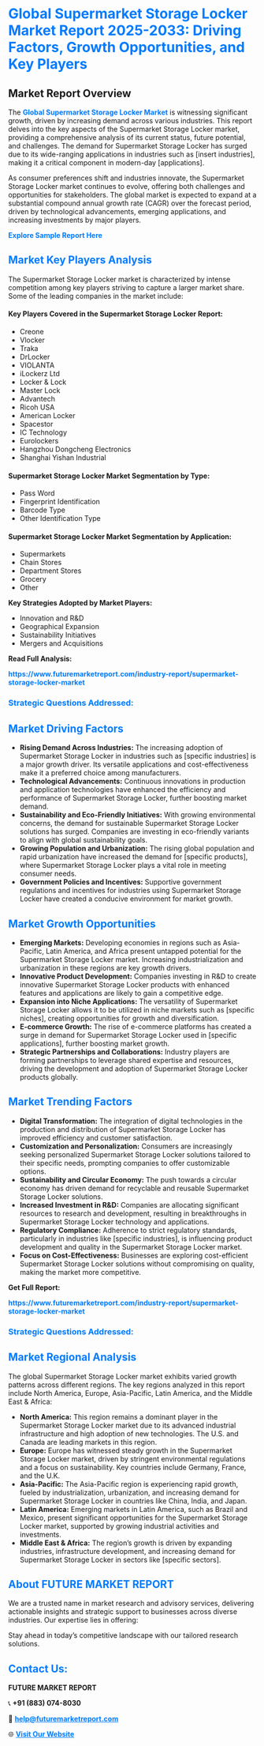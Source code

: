 <h1 style="color: #007BFF;">Global Supermarket Storage Locker Market Report 2025-2033: Driving Factors, Growth Opportunities, and Key Players</h1>

<section id="overview">
<h2>Market Report Overview</h2>
<p>The <a href="https://www.futuremarketreport.com/industry-report/supermarket-storage-locker-market" style="color: #007BFF; text-decoration: none;"><strong>Global Supermarket Storage Locker Market</strong></a> is witnessing significant growth, driven by increasing demand across various industries. This report delves into the key aspects of the Supermarket Storage Locker market, providing a comprehensive analysis of its current status, future potential, and challenges. The demand for Supermarket Storage Locker has surged due to its wide-ranging applications in industries such as [insert industries], making it a critical component in modern-day [applications].</p>
<p>As consumer preferences shift and industries innovate, the Supermarket Storage Locker market continues to evolve, offering both challenges and opportunities for stakeholders. The global market is expected to expand at a substantial compound annual growth rate (CAGR) over the forecast period, driven by technological advancements, emerging applications, and increasing investments by major players.</p>
</section>

<section id="overview">
<p><a href="https://www.futuremarketreport.com/request-sample/reportId=58852" style="color: #007BFF; text-decoration: none;"><strong>Explore Sample Report Here</strong></a></p>
</section>

<section id="key-players">
<h2 style="color: #007BFF;">Market Key Players Analysis</h2>
<p>The Supermarket Storage Locker market is characterized by intense competition among key players striving to capture a larger market share. Some of the leading companies in the market include:</p>
<h4>Key Players Covered in the Supermarket Storage Locker Report:</h4>
<ul><li>Creone</li><li>Vlocker</li><li>Traka</li><li>DrLocker</li><li>VIOLANTA</li><li>iLockerz Ltd</li><li>Locker &amp; Lock</li><li>Master Lock</li><li>Advantech</li><li>Ricoh USA</li><li>American Locker</li><li>Spacestor</li><li>IC Technology</li><li>Eurolockers</li><li>Hangzhou Dongcheng Electronics</li><li>Shanghai Yishan Industrial</li></ul>
<h4>Supermarket Storage Locker Market Segmentation by Type:</h4>
<ul><li>Pass Word</li><li>Fingerprint Identification</li><li>Barcode Type</li><li>Other Identification Type</li></ul>

<h4>Supermarket Storage Locker Market Segmentation by Application:</h4>
<ul><li>Supermarkets</li><li>Chain Stores</li><li>Department Stores</li><li>Grocery</li><li>Other</li></ul>
<p><strong>Key Strategies Adopted by Market Players:</strong></p>
<ul>
<li>Innovation and R&D</li>
<li>Geographical Expansion</li>
<li>Sustainability Initiatives</li>
<li>Mergers and Acquisitions</li>
</ul>
</section>

<section>
<p><strong>Read Full Analysis: </strong></p><a href="https://www.futuremarketreport.com/industry-report/supermarket-storage-locker-market" style="color: #007BFF; text-decoration: none;"><strong>https://www.futuremarketreport.com/industry-report/supermarket-storage-locker-market</strong></a>
<h3 style="color: #007BFF;">Strategic Questions Addressed:</h3>
</section>

<section id="driving-factors">
<h2 style="color: #007BFF;">Market Driving Factors</h2>
<ul>
<li><strong>Rising Demand Across Industries:</strong> The increasing adoption of Supermarket Storage Locker in industries such as [specific industries] is a major growth driver. Its versatile applications and cost-effectiveness make it a preferred choice among manufacturers.</li>
<li><strong>Technological Advancements:</strong> Continuous innovations in production and application technologies have enhanced the efficiency and performance of Supermarket Storage Locker, further boosting market demand.</li>
<li><strong>Sustainability and Eco-Friendly Initiatives:</strong> With growing environmental concerns, the demand for sustainable Supermarket Storage Locker solutions has surged. Companies are investing in eco-friendly variants to align with global sustainability goals.</li>
<li><strong>Growing Population and Urbanization:</strong> The rising global population and rapid urbanization have increased the demand for [specific products], where Supermarket Storage Locker plays a vital role in meeting consumer needs.</li>
<li><strong>Government Policies and Incentives:</strong> Supportive government regulations and incentives for industries using Supermarket Storage Locker have created a conducive environment for market growth.</li>
</ul>
</section>

<section id="growth-opportunities">
<h2 style="color: #007BFF;">Market Growth Opportunities</h2>
<ul>
<li><strong>Emerging Markets:</strong> Developing economies in regions such as Asia-Pacific, Latin America, and Africa present untapped potential for the Supermarket Storage Locker market. Increasing industrialization and urbanization in these regions are key growth drivers.</li>
<li><strong>Innovative Product Development:</strong> Companies investing in R&D to create innovative Supermarket Storage Locker products with enhanced features and applications are likely to gain a competitive edge.</li>
<li><strong>Expansion into Niche Applications:</strong> The versatility of Supermarket Storage Locker allows it to be utilized in niche markets such as [specific niches], creating opportunities for growth and diversification.</li>
<li><strong>E-commerce Growth:</strong> The rise of e-commerce platforms has created a surge in demand for Supermarket Storage Locker used in [specific applications], further boosting market growth.</li>
<li><strong>Strategic Partnerships and Collaborations:</strong> Industry players are forming partnerships to leverage shared expertise and resources, driving the development and adoption of Supermarket Storage Locker products globally.</li>
</ul>
</section>

<section id="trending-factors">
<h2 style="color: #007BFF;">Market Trending Factors</h2>
<ul>
<li><strong>Digital Transformation:</strong> The integration of digital technologies in the production and distribution of Supermarket Storage Locker has improved efficiency and customer satisfaction.</li>
<li><strong>Customization and Personalization:</strong> Consumers are increasingly seeking personalized Supermarket Storage Locker solutions tailored to their specific needs, prompting companies to offer customizable options.</li>
<li><strong>Sustainability and Circular Economy:</strong> The push towards a circular economy has driven demand for recyclable and reusable Supermarket Storage Locker solutions.</li>
<li><strong>Increased Investment in R&D:</strong> Companies are allocating significant resources to research and development, resulting in breakthroughs in Supermarket Storage Locker technology and applications.</li>
<li><strong>Regulatory Compliance:</strong> Adherence to strict regulatory standards, particularly in industries like [specific industries], is influencing product development and quality in the Supermarket Storage Locker market.</li>
<li><strong>Focus on Cost-Effectiveness:</strong> Businesses are exploring cost-efficient Supermarket Storage Locker solutions without compromising on quality, making the market more competitive.</li>
</ul>
</section>

<section>
<p><strong>Get Full Report: </strong></p><a href="https://www.futuremarketreport.com/industry-report/supermarket-storage-locker-market" style="color: #007BFF; text-decoration: none;"><strong>https://www.futuremarketreport.com/industry-report/supermarket-storage-locker-market</strong></a>
<h3 style="color: #007BFF;">Strategic Questions Addressed:</h3>
</section>


<section id="regional-analysis">
<h2 style="color: #007BFF;">Market Regional Analysis</h2>
<p>The global Supermarket Storage Locker market exhibits varied growth patterns across different regions. The key regions analyzed in this report include North America, Europe, Asia-Pacific, Latin America, and the Middle East & Africa:</p>
<ul>
<li><strong>North America:</strong> This region remains a dominant player in the Supermarket Storage Locker market due to its advanced industrial infrastructure and high adoption of new technologies. The U.S. and Canada are leading markets in this region.</li>
<li><strong>Europe:</strong> Europe has witnessed steady growth in the Supermarket Storage Locker market, driven by stringent environmental regulations and a focus on sustainability. Key countries include Germany, France, and the U.K.</li>
<li><strong>Asia-Pacific:</strong> The Asia-Pacific region is experiencing rapid growth, fueled by industrialization, urbanization, and increasing demand for Supermarket Storage Locker in countries like China, India, and Japan.</li>
<li><strong>Latin America:</strong> Emerging markets in Latin America, such as Brazil and Mexico, present significant opportunities for the Supermarket Storage Locker market, supported by growing industrial activities and investments.</li>
<li><strong>Middle East & Africa:</strong> The region’s growth is driven by expanding industries, infrastructure development, and increasing demand for Supermarket Storage Locker in sectors like [specific sectors].</li>
</ul>
</section>

<footer>
<h2 style="color: #007BFF;">About FUTURE MARKET REPORT</h2>
<p>We are a trusted name in market research and advisory services, delivering actionable insights and strategic support to businesses across diverse industries. Our expertise lies in offering:</p>

<p>Stay ahead in today’s competitive landscape with our tailored research solutions.</p>

<h2 style="color: #007BFF;">Contact Us:</h2>
<p><strong>FUTURE MARKET REPORT</strong></p>
<p>📞 <strong>+91 (883) 074-8030</strong></p>
<p>📧 <strong><a href="mailto:help@futuremarketreport.com" style="color: #007BFF;">help@futuremarketreport.com</a></strong></p>
<p>🌐 <strong><a href="https://www.futuremarketreport.com/" style="color: #007BFF;">Visit Our Website</a></strong></p>
</footer>